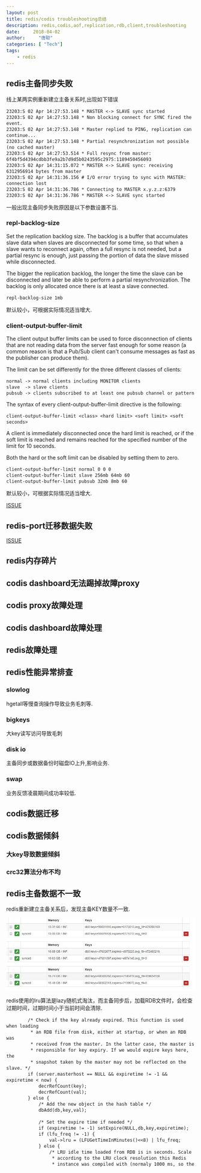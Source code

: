 ```yaml
---
layout: post
title: redis/codis troubleshooting总结 
description: redis,codis,aof,replication,rdb,client,troubleshooting 
date:     2018-04-02
author:     "唐聪"
categories: [ "Tech"]
tags:
    - redis
---
```


## redis主备同步失败 

线上某两实例重新建立主备关系时,出现如下错误
```
23203:S 02 Apr 14:27:53.148 * MASTER <-> SLAVE sync started
23203:S 02 Apr 14:27:53.148 * Non blocking connect for SYNC fired the event.
23203:S 02 Apr 14:27:53.148 * Master replied to PING, replication can continue...
23203:S 02 Apr 14:27:53.148 * Partial resynchronization not possible (no cached master)
23203:S 02 Apr 14:27:53.514 * Full resync from master: 6f4bf5d4394cdbb3fe9a2b7d9d5b0243595c2975:1189450456093
23203:S 02 Apr 14:31:15.072 * MASTER <-> SLAVE sync: receiving 6312956914 bytes from master
23203:S 02 Apr 14:31:36.156 # I/O error trying to sync with MASTER: connection lost
23203:S 02 Apr 14:31:36.786 * Connecting to MASTER x.y.z.z:6379
23203:S 02 Apr 14:31:36.786 * MASTER <-> SLAVE sync started
```

一般出现主备同步失败原因是以下参数设置不当.

### repl-backlog-size

Set the replication backlog size. The backlog is a buffer that accumulates
slave data when slaves are disconnected for some time, so that when a slave
wants to reconnect again, often a full resync is not needed, but a partial
resync is enough, just passing the portion of data the slave missed while
disconnected.

The bigger the replication backlog, the longer the time the slave can be
disconnected and later be able to perform a partial resynchronization.
The backlog is only allocated once there is at least a slave connected.

```
repl-backlog-size 1mb
```
默认较小，可根据实际情况适当增大.


### client-output-buffer-limit

The client output buffer limits can be used to force disconnection of clients
that are not reading data from the server fast enough for some reason (a
common reason is that a Pub/Sub client can't consume messages as fast as the
publisher can produce them).

The limit can be set differently for the three different classes of clients:

```
normal -> normal clients including MONITOR clients
slave  -> slave clients
pubsub -> clients subscribed to at least one pubsub channel or pattern
```

The syntax of every client-output-buffer-limit directive is the following:

```
client-output-buffer-limit <class> <hard limit> <soft limit> <soft seconds>
```

A client is immediately disconnected once the hard limit is reached, or if
the soft limit is reached and remains reached for the specified number of
the limit for 10 seconds.

Both the hard or the soft limit can be disabled by setting them to zero.

```
client-output-buffer-limit normal 0 0 0
client-output-buffer-limit slave 256mb 64mb 60
client-output-buffer-limit pubsub 32mb 8mb 60
```
默认较小，可根据实际情况适当增大.

[ISSUE](https://github.com/CodisLabs/codis/issues/185)

## redis-port迁移数据失败

[ISSUE](https://github.com/CodisLabs/codis/issues/318)


## redis内存碎片


## codis dashboard无法踢掉故障proxy

## codis proxy故障处理

## codis dashboard故障处理

## redis故障处理

## redis性能异常排查

### slowlog

hgetall等慢查询操作导致业务毛刺等.

### bigkeys

大key读写访问导致毛刺

### disk io

主备同步或数据备份时磁盘IO上升,影响业务.

### swap

业务反馈凌晨期间成功率较低.

## codis数据迁移

## codis数据倾斜

### 大key导致数据倾斜

### crc32算法分布不均

## redis主备数据不一致

redis重新建立主备关系后，发现主备KEY数量不一致.

![redis主备key数量不一致](/img/redis_inconsistency.jpg)

redis使用的lru算法是lazy随机式淘汰，而主备同步后，加载RDB文件时，会检查过期时间，过期时间小于当前时间会清除.

```
        /* Check if the key already expired. This function is used when loading
         * an RDB file from disk, either at startup, or when an RDB was
         * received from the master. In the latter case, the master is
         * responsible for key expiry. If we would expire keys here, the
         * snapshot taken by the master may not be reflected on the slave. */
        if (server.masterhost == NULL && expiretime != -1 && expiretime < now) {
            decrRefCount(key);
            decrRefCount(val);
        } else {
            /* Add the new object in the hash table */
            dbAdd(db,key,val);

            /* Set the expire time if needed */
            if (expiretime != -1) setExpire(NULL,db,key,expiretime);
            if (lfu_freq != -1) {
                val->lru = (LFUGetTimeInMinutes()<<8) | lfu_freq;
            } else {
                /* LRU idle time loaded from RDB is in seconds. Scale
                 * according to the LRU clock resolution this Redis
                 * instance was compiled with (normaly 1000 ms, so the
```
